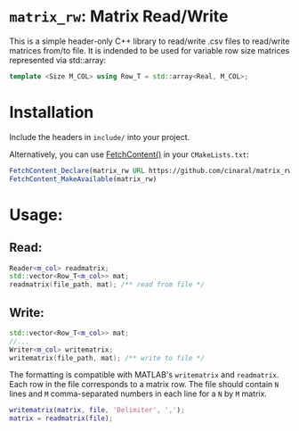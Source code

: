 # `matrix_rw`: Matrix Read/Write
This is a simple header-only C++ library to read/write .csv files to read/write matrices from/to file. It is indended to be used for variable row size matrices represented via std::array:
```Cpp
template <Size M_COL> using Row_T = std::array<Real, M_COL>;
```

# Installation

Include the headers in ```include/``` into your project.

Alternatively, you can use [FetchContent()](https://cmake.org/cmake/help/latest/module/FetchContent.html) in your ```CMakeLists.txt```:
```CMake
FetchContent_Declare(matrix_rw URL https://github.com/cinaral/matrix_rw/releases/download/<RELEASE_TAG>/src.zip)
FetchContent_MakeAvailable(matrix_rw)
```

# Usage:

## Read:
```Cpp
Reader<m_col> readmatrix;
std::vector<Row_T<m_col>> mat;
readmatrix(file_path, mat); /** read from file */
```

## Write:
```Cpp
std::vector<Row_T<m_col>> mat;
//...
Writer<m_col> writematrix;
writematrix(file_path, mat); /** write to file */
```

The formatting is compatible with MATLAB's ```writematrix``` and ```readmatrix```. Each row in the file corresponds to a matrix row. The file should contain ```N``` lines and ```M``` comma-separated numbers in each line for a ```N``` by ```M``` matrix.
```MATLAB
writematrix(matrix, file, 'Delimiter', ',');  
matrix = readmatrix(file);  
```